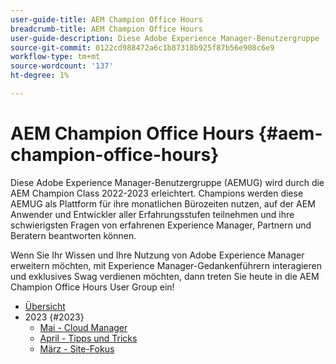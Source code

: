 ```yaml
---
user-guide-title: AEM Champion Office Hours
breadcrumb-title: AEM Champion Office Hours
user-guide-description: Diese Adobe Experience Manager-Benutzergruppe (AEMUG) wird durch die AEM Champion Class 2022-2023 erleichtert. Champions werden diese AEMUG als Plattform für ihre monatlichen Bürozeiten verwenden
source-git-commit: 0122cd988472a6c1b87318b925f87b56e908c6e9
workflow-type: tm+mt
source-wordcount: '137'
ht-degree: 1%

---
```



# AEM Champion Office Hours {#aem-champion-office-hours}

Diese Adobe Experience Manager-Benutzergruppe (AEMUG) wird durch die AEM Champion Class 2022-2023 erleichtert. Champions werden diese AEMUG als Plattform für ihre monatlichen Bürozeiten nutzen, auf der AEM Anwender und Entwickler aller Erfahrungsstufen teilnehmen und ihre schwierigsten Fragen von erfahrenen Experience Manager, Partnern und Beratern beantworten können.

Wenn Sie Ihr Wissen und Ihre Nutzung von Adobe Experience Manager erweitern möchten, mit Experience Manager-Gedankenführern interagieren und exklusives Swag verdienen möchten, dann treten Sie heute in die AEM Champion Office Hours User Group ein!

+ [Übersicht](overview.md)
+ 2023 {#2023}
   + [Mai - Cloud Manager](2023/may.md)
   + [April - Tipps und Tricks](2023/april.md)
   + [März - Site-Fokus](2023/march.md)


